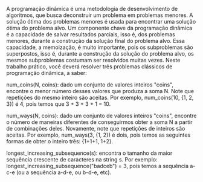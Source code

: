 A programação dinâmica é uma metodologia de desenvolvimento de algoritmos, que busca deconstruir um problema em problemas menores.
A solução ótima dos problemas menores é usada para encontrar uma solução ótima do problema alvo.
Um componente chave da programação dinâmica é a capacidade de salvar resultados parciais, isso é, dos problemas menores, durante a construção da solução final do problema alvo.
Essa capacidade, a memoização, é muito importante, pois os subproblemas são superpostos, isso é, durante a construção da solução do problema alvo, os mesmos subproblemas costumam ser resolvidos muitas vezes.
Neste trabalho prático, você deverá resolver três problemas clássicos de programação dinâmica, a saber:

num\_coins(N, coins): dado um conjunto de valores inteiros "coins", encontre o menor número desses valores que produza a soma N.
Note que repetições do mesmo inteiro são aceitas.
Por exemplo, num\_coins(10, {1, 2, 3}) é 4, pois temos que 3 + 3 + 3 + 1 = 10.

num\_ways(N, coins): dado um conjunto de valores inteiros "coins", encontre o número de maneiras diferentes de conseguirmos obter a soma N a partir de combinações deles.
Novamente, note que repetições de inteiros são aceitas.
Por exemplo, num\_ways(3, {1, 2}) é dois, pois temos as seguintes formas de obter o inteiro três: {1+1+1, 1+2}.

longest\_increasing\_subsequence(s): encontra o tamanho da maior sequência crescente de caracteres na string s.
Por exemplo: longest\_increasing\_subsequence("badceb") = 3, pois temos a sequência a-c-e (ou a sequência a-d-e, ou b-d-e, etc).
